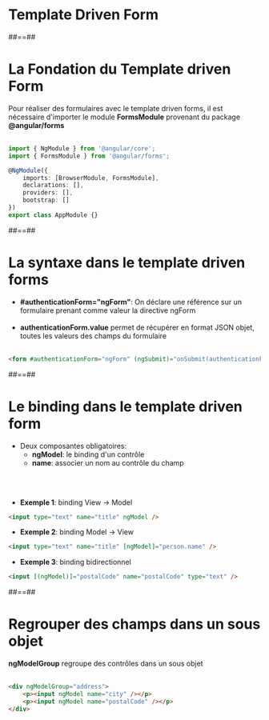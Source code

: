 <!-- .slide: class="transition-bg-grey-1 underline" -->

# Template Driven Form

##==##

<!-- .slide: class="with-code inconsolata" -->

# La Fondation du Template driven Form

Pour réaliser des formulaires avec le template driven forms, il est nécessaire d'importer le module <b>FormsModule</b> provenant du package <b>@angular/forms</b><br><br>

```typescript
import { NgModule } from '@angular/core';
import { FormsModule } from '@angular/forms';

@NgModule({
    imports: [BrowserModule, FormsModule],
    declarations: [],
    providers: [],
    bootstrap: []
})
export class AppModule {}
```

<!-- .element: class="big-code" -->

##==##

<!-- .slide: class="with-code inconsolata" -->

# La syntaxe dans le template driven forms

-   <b>#authenticationForm="ngForm"</b>: On déclare une référence sur un formulaire prenant comme valeur la directive ngForm<br><br>
-   <b>authenticationForm.value</b> permet de récupérer en format JSON objet, toutes les valeurs des champs du formulaire <br><br>

```html
<form #authenticationForm="ngForm" (ngSubmit)="onSubmit(authenticationForm.value)"></form>
```

<!-- .element: class="big-code" -->

##==##

<!-- .slide: class="with-code inconsolata" -->

# Le binding dans le template driven form

- Deux composantes obligatoires:
  - **ngModel**: le binding d'un contrôle
  - **name**: associer un nom au contrôle du champ

<br><br>

- **Exemple 1**: binding View -> Model

```html
<input type="text" name="title" ngModel />
```

<!-- .element: class="big-code" -->
- **Exemple 2**: binding Model -> View

```html
<input type="text" name="title" [ngModel]="person.name" />
```

<!-- .element: class="big-code" -->
- **Exemple 3**: binding bidirectionnel

```html
<input [(ngModel)]="postalCode" name="postalCode" type="text" />
```

<!-- .element: class="big-code" -->

##==##

<!-- .slide: class="with-code inconsolata" -->

# Regrouper des champs dans un sous objet

<b>ngModelGroup</b> regroupe des contrôles dans un sous objet<br><br>

```html
<div ngModelGroup="address">
    <p><input ngModel name="city" /></p>
    <p><input ngModel name="postalCode" /></p>
</div>

```

<!-- .element: class="big-code" -->
